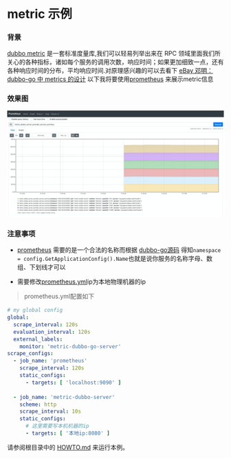 # metric 示例

### 背景

[dubbo metric](https://github.com/alibaba/metrics) 是一套标准度量库,我们可以轻易列举出来在 RPC 领域里面我们所关心的各种指标，诸如每个服务的调用次数，响应时间；如果更加细致一点，还有各种响应时间的分布，平均响应时间.对原理感兴趣的可以去看下 [eBay 邓明：dubbo-go 中 metrics 的设计](https://dubbo.apache.org/zh/blog/2021/01/11/dubbo-go-中-metrics-的设计) 以下我将要使用[prometheus](https://prometheus.io/docs/introduction/overview) 来展示metric信息

### 效果图

![metric](../.images/metrics.png)

### 注意事项

* [prometheus](https://prometheus.io/docs/introduction/overview) 需要的是一个合法的名称而根据 [dubbo-go源码](https://github.com/apache/dubbo-go/blob/master/metrics/prometheus/reporter.go) 得知`namespace = config.GetApplicationConfig().Name`也就是说你服务的名称字母、数组、下划线才可以

* 需要修改[prometheus.yml](./go-server/docker/config/prometheus.yml)ip为本地物理机器的ip

> prometheus.yml配置如下
```yaml
# my global config
global:
  scrape_interval: 120s
  evaluation_interval: 120s
  external_labels:
    monitor: 'metric-dubbo-go-server'
scrape_configs:
  - job_name: 'prometheus'
    scrape_interval: 120s
    static_configs:
      - targets: [ 'localhost:9090' ]

  - job_name: 'metric-dubbo-server'
    scheme: http
    scrape_interval: 10s
    static_configs:
      # 这里需要写本机机器的ip
      - targets: [ '本地ip:8080' ]
```

请参阅根目录中的 [HOWTO.md](../HOWTO_zh.md) 来运行本例。
